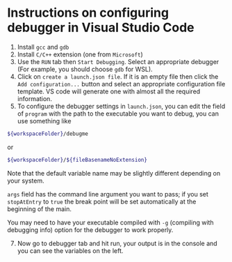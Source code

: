 # Instructions on configuring debugger in Visual Studio Code

1. Install `gcc` and `gdb`
2. Install `C/C++` extension (one from `Microsoft`)
3. Use the `RUN` tab then `Start Debugging`. Select an appropriate debugger (For example, you should choose `gdb` for WSL). 
4. Click on `create a launch.json file`. If it is an empty file then click the `Add configuration...` button and select an appropriate configuration file template. VS code will generate one with almost all the required information.
5. To configure the debugger settings in `launch.json`, you can edit the field of `program` with the path to the executable you want to debug, you can use something like
````sh
${workspaceFolder}/debugme
````
or
````sh
${workspaceFolder}/${fileBasenameNoExtension}
````
Note that the default variable name may be slightly different depending on your system.

`args` field has the command line argument you want to pass; if you set `stopAtEntry` to `true` the break point will be set automatically at the beginning of the main.

You may need to have your executable compiled with `-g` (compiling with debugging info) option for the debugger to work properly.

7. Now go to debugger tab and hit run, your output is in the console and you can see the variables on the left.
